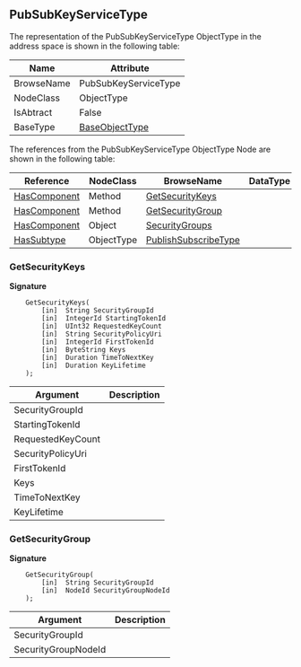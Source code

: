 <!-- objecttype -->
## PubSubKeyServiceType
  
The representation of the PubSubKeyServiceType ObjectType in the address space is shown in the following table:  

|Name|Attribute|
|---|---|
|BrowseName|PubSubKeyServiceType|
|NodeClass|ObjectType|
|IsAbtract|False|
|BaseType|[BaseObjectType](../../../Part5/ObjectTypes/BaseObjectType/readme.md)|

The references from the PubSubKeyServiceType ObjectType Node are shown in the following table:  

|Reference|NodeClass|BrowseName|DataType|TypeDefinition|ModellingRule|
|---|---|---|---|---|---|
|[HasComponent](../../../Part3/ReferenceTypes/HasComponent/readme.md)|Method|[GetSecurityKeys](#GetSecurityKeys)|||[Optional](../../Objects/Optional/readme.md)|
|[HasComponent](../../../Part3/ReferenceTypes/HasComponent/readme.md)|Method|[GetSecurityGroup](#GetSecurityGroup)|||[Optional](../../Objects/Optional/readme.md)|
|[HasComponent](../../../Part3/ReferenceTypes/HasComponent/readme.md)|Object|[SecurityGroups](#SecurityGroups)||[SecurityGroupFolderType](../../Part14/ObjectTypes/SecurityGroupFolderType/readme.md)|[Optional](../../Objects/Optional/readme.md)|
|[HasSubtype](../../../Part3/ReferenceTypes/HasSubtype/readme.md)|ObjectType|[PublishSubscribeType](#PublishSubscribeType)||||

### <a name="GetSecurityKeys"></a>GetSecurityKeys
  
**Signature**
```
    GetSecurityKeys(
        [in]  String SecurityGroupId
        [in]  IntegerId StartingTokenId
        [in]  UInt32 RequestedKeyCount
        [in]  String SecurityPolicyUri
        [in]  IntegerId FirstTokenId
        [in]  ByteString Keys
        [in]  Duration TimeToNextKey
        [in]  Duration KeyLifetime
    );
```

|Argument|Description|
|---|---|
|SecurityGroupId||
|StartingTokenId||
|RequestedKeyCount||
|SecurityPolicyUri||
|FirstTokenId||
|Keys||
|TimeToNextKey||
|KeyLifetime||

### <a name="GetSecurityGroup"></a>GetSecurityGroup
  
**Signature**
```
    GetSecurityGroup(
        [in]  String SecurityGroupId
        [in]  NodeId SecurityGroupNodeId
    );
```

|Argument|Description|
|---|---|
|SecurityGroupId||
|SecurityGroupNodeId||


